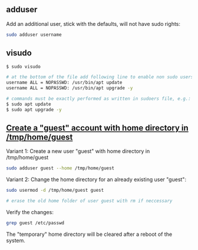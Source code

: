 ## adduser

Add an additional user, stick with the defaults, will not have sudo rights:

```bash
sudo adduser username
```

## visudo

```bash
$ sudo visudo

# at the bottom of the file add following line to enable non sudo users to update and upgrade system
username ALL = NOPASSWD: /usr/bin/apt update
username ALL = NOPASSWD: /usr/bin/apt upgrade -y

# commands must be exactly performed as written in sudoers file, e.g.:
$ sudo apt update
$ sudo apt upgrade -y
```

## [Create a "guest" account with home directory in /tmp/home/guest](https://www.tutorialspoint.com/how-to-change-the-default-home-directory-of-a-user-on-linux)

Variant 1: Create a new user "guest" with home directory in /tmp/home/guest

```bash
sudo adduser guest --home /tmp/home/guest
```

Variant 2: Change the home directory for an already existing user "guest":

```bash
sudo usermod -d /tmp/home/guest guest

# erase the old home folder of user guest with rm if neccessary
```

Verify the changes:

```bash
grep guest /etc/passwd
```

The "temporary" home directory will be cleared after a reboot of the system.
